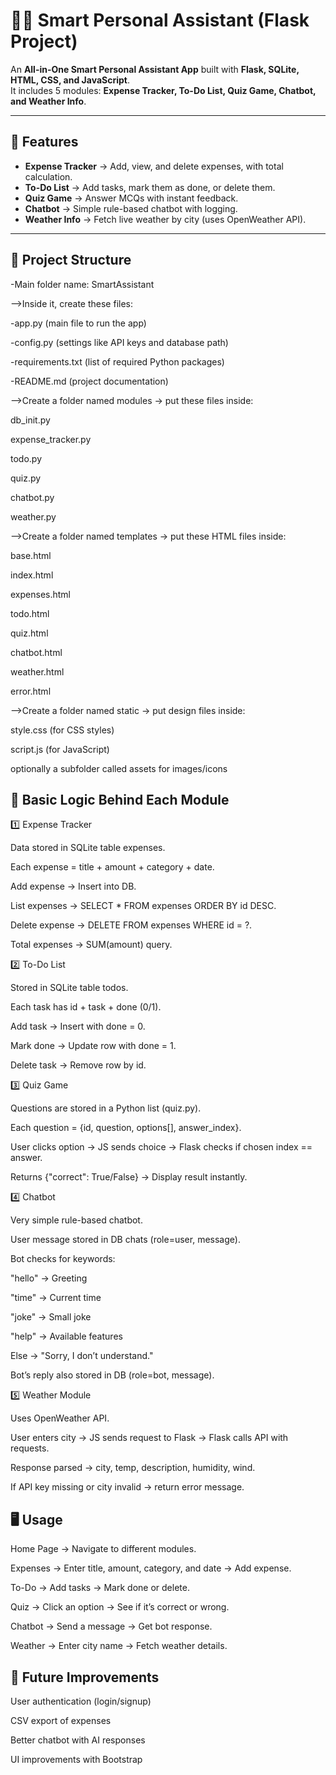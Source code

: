# 🧑‍💻 Smart Personal Assistant (Flask Project)

An **All-in-One Smart Personal Assistant App** built with **Flask, SQLite, HTML, CSS, and JavaScript**.  
It includes 5 modules: **Expense Tracker, To-Do List, Quiz Game, Chatbot, and Weather Info**.

---

## 🚀 Features
- **Expense Tracker** → Add, view, and delete expenses, with total calculation.  
- **To-Do List** → Add tasks, mark them as done, or delete them.  
- **Quiz Game** → Answer MCQs with instant feedback.  
- **Chatbot** → Simple rule-based chatbot with logging.  
- **Weather Info** → Fetch live weather by city (uses OpenWeather API).  

---

## 📂 Project Structure

-Main folder name: SmartAssistant

-->Inside it, create these files:

-app.py (main file to run the app)

-config.py (settings like API keys and database path)

-requirements.txt (list of required Python packages)

-README.md (project documentation)

-->Create a folder named modules → put these files inside:

db_init.py

expense_tracker.py

todo.py

quiz.py

chatbot.py

weather.py

-->Create a folder named templates → put these HTML files inside:

base.html

index.html

expenses.html

todo.html

quiz.html

chatbot.html

weather.html

error.html

-->Create a folder named static → put design files inside:

style.css (for CSS styles)

script.js (for JavaScript)

optionally a subfolder called assets for images/icons


## 🧠 Basic Logic Behind Each Module
1️⃣ Expense Tracker

Data stored in SQLite table expenses.

Each expense = title + amount + category + date.

Add expense → Insert into DB.

List expenses → SELECT * FROM expenses ORDER BY id DESC.

Delete expense → DELETE FROM expenses WHERE id = ?.

Total expenses → SUM(amount) query.

2️⃣ To-Do List

Stored in SQLite table todos.

Each task has id + task + done (0/1).

Add task → Insert with done = 0.

Mark done → Update row with done = 1.

Delete task → Remove row by id.

3️⃣ Quiz Game

Questions are stored in a Python list (quiz.py).

Each question = {id, question, options[], answer_index}.

User clicks option → JS sends choice → Flask checks if chosen index == answer.

Returns {"correct": True/False} → Display result instantly.

4️⃣ Chatbot

Very simple rule-based chatbot.

User message stored in DB chats (role=user, message).

Bot checks for keywords:

"hello" → Greeting

"time" → Current time

"joke" → Small joke

"help" → Available features

Else → "Sorry, I don’t understand."

Bot’s reply also stored in DB (role=bot, message).

5️⃣ Weather Module

Uses OpenWeather API.

User enters city → JS sends request to Flask → Flask calls API with requests.

Response parsed → city, temp, description, humidity, wind.

If API key missing or city invalid → return error message.







## 🖥️ Usage

Home Page → Navigate to different modules.

Expenses → Enter title, amount, category, and date → Add expense.

To-Do → Add tasks → Mark done or delete.

Quiz → Click an option → See if it’s correct or wrong.

Chatbot → Send a message → Get bot response.

Weather → Enter city name → Fetch weather details.



## 🧩 Future Improvements

User authentication (login/signup)

CSV export of expenses

Better chatbot with AI responses

UI improvements with Bootstrap
